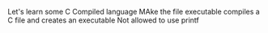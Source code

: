 Let's learn some C
Compiled language
MAke the file executable
compiles a C file and creates an executable
Not allowed to use printf 
